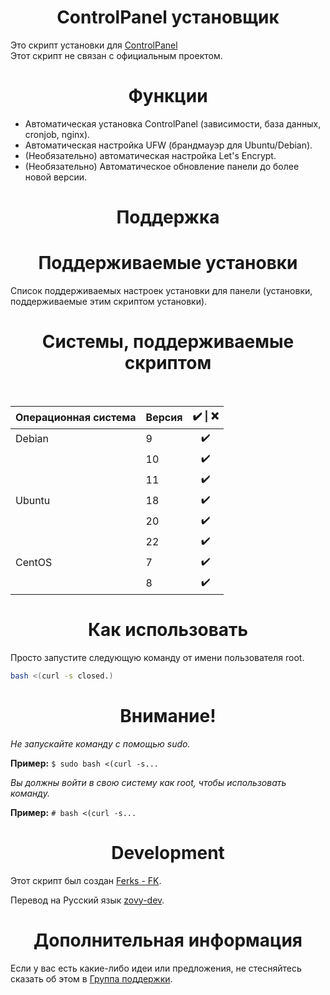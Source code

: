 <h1 align=center>ControlPanel установщик</h1>

Это скрипт установки для [ControlPanel](https://controlpanel.gg/)<br>
Этот скрипт не связан с официальным проектом.

<h1 align="center">Функции</h1>

- Автоматическая установка ControlPanel (зависимости, база данных, cronjob, nginx).
- Автоматическая настройка UFW (брандмауэр для Ubuntu/Debian).
- (Необязательно) автоматическая настройка Let's Encrypt.
- (Необязательно) Автоматическое обновление панели до более новой версии.

<h1 align="center">Поддержка</h1>

<h1 align=center>Поддерживаемые установки</h1>

Список поддерживаемых настроек установки для панели (установки, поддерживаемые этим скриптом установки).

<h1 align="center">Системы, поддерживаемые скриптом</h1></br>

|  Операционная система    |  Версия       | ✔️ \| ❌    |
| :---                  |     :---       | :---:      |
| Debian                | 9              | ✔️         |
|                       | 10             | ✔️         |
|                       | 11             | ✔️         |
| Ubuntu                | 18             | ✔️         |
|                       | 20             | ✔️         |
|                       | 22             | ✔️         |
| CentOS                | 7              | ✔️         |
|                       | 8              | ✔️         |


<h1 align="center">Как использовать</h1>

Просто запустите следующую команду от имени пользователя root.

```bash
bash <(curl -s closed.)
```

<h1 align="center">Внимание!</h1>

*Не запускайте команду с помощью sudo.*

**Пример:** ```$ sudo bash <(curl -s...```

*Вы должны войти в свою систему как root, чтобы использовать команду.*

**Пример:** ```# bash <(curl -s...```


<h1 align="center">Development</h1>

Этот скрипт был создан  [Ferks - FK](https://github.com/Ferks-FK).

Перевод на Русский язык [zovy-dev](https://github.com/zovy-dev).

<h1 align="center">Дополнительная информация</h1>

Если у вас есть какие-либо идеи или предложения, не стесняйтесь сказать об этом в [Группа поддержки](https://discord.gg/buDBbSGJmQ).
